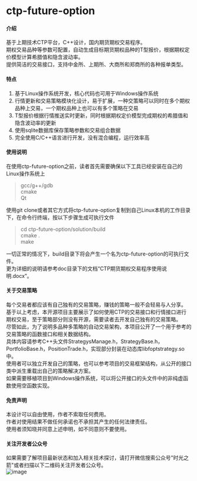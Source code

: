 # ctp-future-option

#### 介绍
基于上期技术CTP平台，C++设计，国内期货期权交易程序。<br>
期权交易品种等参数可配置，自动生成目标期货期权品种的T型报价，根据期权定价模型计算希腊值和隐含波动率。<br>
提供简洁的交易接口，支持中金所、上期所、大商所和郑商所的各种报单类型。<br>


#### 特点

1.  基于Linux操作系统开发，核心代码也可用于Windows操作系统
2.  行情更新和交易策略模块化设计，易于扩展，一种交策略可以同时在多个期权品种上交易，一个期权品种上也可以有多个策略在交易
3.  T型报价根据行情推送实时更新，同时根据期权定价模型完成期权的希腊值和隐含波动率的更新
4.  使用sqlite数据库保存策略参数和交易组合数据
5.  完全使用C/C++语言进行开发，没有混合编程，运行效率高 


#### 使用说明

在使用ctp-future-option之前，读者首先需要确保以下工具已经安装在自己的Linux操作系统上<br>
> gcc/g++/gdb <br>
> cmake <br>
> Qt <br>

使用git clone或者其它方式将ctp-future-option复制到自己Linux本机的工作目录下，在命令行终端，按以下步骤生成可执行文件<br>
> cd  ctp-future-option/solution/build <br>
> cmake . <br>
> make <br>

一切正常的情况下，build目录下将会产生一个名为ctp-future-option的可执行文件。<br>
更为详细的说明请参考doc目录下的文档“CTP期货期权交易程序使用说明.docx”。<br>


#### 关于交易策略

每个交易者都应该有自己独有的交易策略，赚钱的策略一般不会轻易与人分享。<br>
基于以上考虑，本开源项目主要展示了如何使用CTP的交易接口和行情接口进行期权交易，至于策略部分则没有开源，需要读者去开发自己独有的交易策略。<br>
尽管如此，为了说明多品种多策略的自动交易架构，本项目公开了一个用于参考的交易策略的函数接口和相关数据结构。<br>
具体内容请参考C++头文件StrategysManage.h，StrategyBase.h，PortfolioBase.h，PositionTrade.h，实现部分封装在动态库libfoptstrategy.so中。<br>
使用者可以独立开发自己的策略，也可以参考项目的交易框架结构，从公开的接口类中派生重载出自己的策略解决方案。<br>
如果需要移植项目到Windows操作系统，可以将公开接口的头文件中的非纯虚函数使用空函数实现。<br>


#### 免责声明
本设计可以自由使用，作者不索取任何费用。<br>
作者对使用结果不做任何承诺也不承担其产生的任何法律责任。<br>
使用者须知晓并同意上述申明，如不同意则不要使用。<br>

#### 关注开发者公众号
如果需要了解项目最新状态和加入相关技术探讨，请打开微信搜索公众号"时光之箭"或者扫描以下二维码关注开发者公众号。<br>
![image](https://open.weixin.qq.com/qr/code?username=Arrow-of-Time-zd "时光之箭")


